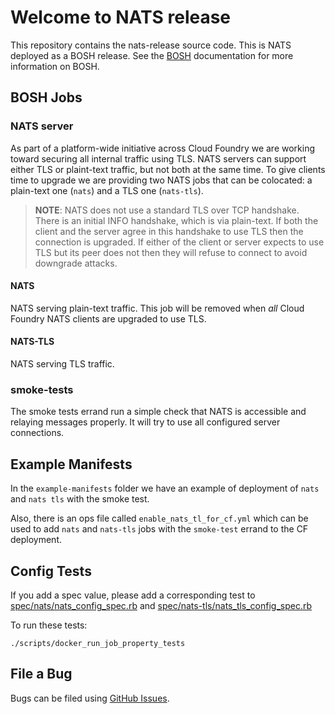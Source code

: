 # Welcome to NATS release


This repository contains the nats-release source code. This is NATS deployed as
a BOSH release. See the [BOSH](http://bosh.io/) documentation for more
information on BOSH.

## BOSH Jobs

### NATS server

As part of a platform-wide initiative across Cloud Foundry we are working toward
securing all internal traffic using TLS. NATS servers can support either TLS or
plaint-text traffic, but not both at the same time.
To give clients time to upgrade we are providing two NATS jobs that can be
colocated: a plain-text one (`nats`) and a TLS one (`nats-tls`).

> **NOTE**: NATS does not use a standard TLS over TCP handshake. There is an
> initial INFO handshake, which is via plain-text.  If both the client and the
> server agree in this handshake to use TLS then the connection is upgraded. If
> either of the client or server expects to use TLS but its peer does not then
> they will refuse to connect to avoid downgrade attacks.

#### NATS

NATS serving plain-text traffic. This job will be removed when *all* Cloud
Foundry NATS clients are upgraded to use TLS.

#### NATS-TLS

NATS serving TLS traffic.

### smoke-tests

The smoke tests errand run a simple check that NATS is accessible and relaying
messages properly. It will try to use all configured server connections.

## Example Manifests

In the `example-manifests` folder we have an example of deployment of `nats` and
`nats tls` with the smoke test.

Also, there is an ops file called `enable_nats_tl_for_cf.yml` which can be used
to add `nats` and `nats-tls` jobs with the `smoke-test` errand to the CF
deployment.


## Config Tests
If you add a spec value, please add a corresponding test to
[spec/nats/nats_config_spec.rb](spec/nats/nats_config_spec.rb) and
[spec/nats-tls/nats_tls_config_spec.rb](spec/nats-tls/nats_tls_config_spec.rb)

To run these tests:
```
./scripts/docker_run_job_property_tests
```
## File a Bug

Bugs can be filed using
[GitHub Issues](http://github.com/cloudfoundry/nats-release/issues/new).
